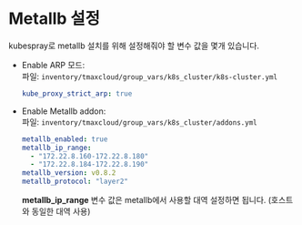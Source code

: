 # Metallb 설정
kubespray로 metallb 설치를 위해 설정해줘야 할 변수 값을 몇개 있습니다.

- Enable ARP 모드:  
  파일: `inventory/tmaxcloud/group_vars/k8s_cluster/k8s-cluster.yml`
  ```yaml
  kube_proxy_strict_arp: true
  ```

- Enable Metallb addon:  
  파일: `inventory/tmaxcloud/group_vars/k8s_cluster/addons.yml`
  ```yaml
  metallb_enabled: true
  metallb_ip_range:
    - "172.22.8.160-172.22.8.180"
    - "172.22.8.184-172.22.8.190"
  metallb_version: v0.8.2
  metallb_protocol: "layer2"
  ```
  **metallb_ip_range** 변수 값은 metallb에서 사용할 대역 설정하면 됩니다. (호스트와 동일한 대역 사용)
